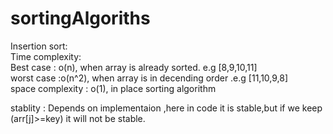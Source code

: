 # sortingAlgoriths

Insertion sort:                                                                                                                                                                                                                                                                                                                                                        
  Time complexity:                                                                                                                                                                 
                  Best case : o(n), when array is already sorted.  e.g [8,9,10,11]                                                                                                
                  worst case :o(n^2), when array is in decending order  .e.g [11,10,9,8]                                                                                           
  space complexity : o(1), in place sorting algorithm                                                                                                                              
        
  stablity : Depends on implementaion ,here in code it is stable,but if we keep (arr[j]>=key) it will not be stable.
